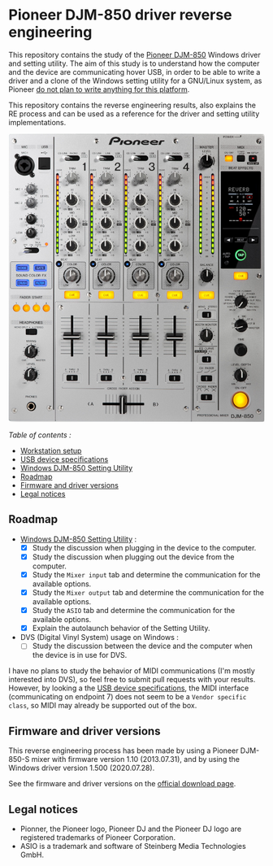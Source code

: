 # Pioneer DJM-850 driver reverse engineering

This repository contains the study of the [Pioneer DJM-850](https://www.pioneerdj.com/en-us/product/mixer/archive/djm-850/silver/overview/)
Windows driver and setting utility. The aim of this study is to understand how
the computer and the device are communicating hover USB, in order to be able
to write a driver and a clone of the Windows setting utility for a GNU/Linux
system, as Pioneer
[do not plan to write anything for this platform](https://forums.pioneerdj.com/hc/en/community/posts/203039979--SOLVED-DJM850-900-Linux-progress-).

This repository contains the reverse engineering results, also explains the RE
process and can be used as a reference for the driver and setting utility
implementations.

![Pioneer DJM-850-S](img/DJM-850-S.jpg)

*Table of contents :*

- [Workstation setup](doc/workstation-setup.md)
- [USB device specifications](doc/usb-device-specifications.md)
- [Windows DJM-850 Setting Utility](doc/windows-djm-850-setting-utility/README.md)
- [Roadmap](#roadmap)
- [Firmware and driver versions](#firmware-and-driver-versions)
- [Legal notices](#legal-notices)

## Roadmap

- [Windows DJM-850 Setting Utility](doc/windows-djm-850-setting-utility/README.md) :
    - [x] Study the discussion when plugging in the device to the computer.
    - [x] Study the discussion when plugging out the device from the computer.
    - [x] Study the `Mixer input` tab and determine the communication for the
available options.
    - [x] Study the `Mixer output` tab and determine the communication for the
available options.
    - [x] Study the `ASIO` tab and determine the communication for the
available options.
    - [x] Explain the autolaunch behavior of the Setting Utility.
- DVS (Digital Vinyl System) usage on Windows :
    - [ ] Study the discussion between the device and the computer when the
device is in use for DVS.

I have no plans to study the behavior of MIDI communications (I'm mostly
interested into DVS), so feel free to submit pull requests with your
results. However, by looking a the
[USB device specifications](doc/usb-device-specifications.md),
the MIDI interface (communicating on endpoint 7) does not seem to be a
`Vendor specific class`, so MIDI may already be supported out of the box.

## Firmware and driver versions

This reverse engineering process has been made by using a Pioneer DJM-850-S
mixer with firmware version 1.10 (2013.07.31), and by using the Windows driver
version 1.500 (2020.07.28).

See the firmware and driver versions on the [official download page](https://www.pioneerdj.com/en/support/software/djm-850/).

## Legal notices

- Pionner, the Pioneer logo, Pioneer DJ and the Pioneer DJ logo are registered
trademarks of Pioneer Corporation.
- ASIO is a trademark and software of Steinberg Media Technologies GmbH.
